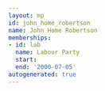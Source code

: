 ```yaml
---
layout: mp
id: john_home_robertson
name: John Home Robertson
memberships:
- id: lab
  name: Labour Party
  start: 
  end: '2000-07-05'
autogenerated: true
---
```

